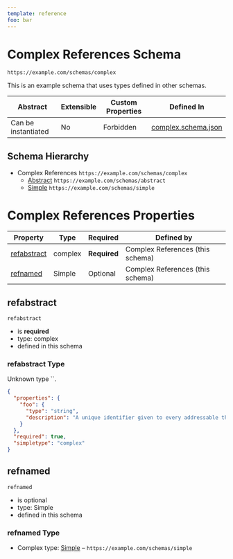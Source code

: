 ```yaml
---
template: reference
foo: bar
---
```


# Complex References  Schema

```
https://example.com/schemas/complex
```

This is an example schema that uses types defined in other schemas.

| Abstract | Extensible | Custom Properties | Defined In |
|----------|------------|-------------------|------------|
| Can be instantiated | No | Forbidden | [complex.schema.json](complex.schema.json) |

## Schema Hierarchy

* Complex References  `https://example.com/schemas/complex`
  * [Abstract](abstract.schema.md) `https://example.com/schemas/abstract`
  * [Simple](simple.schema.md) `https://example.com/schemas/simple`

# Complex References  Properties

| Property | Type | Required | Defined by |
|----------|------|----------|------------|
| [refabstract](#refabstract) | complex | **Required** | Complex References  (this schema) |
| [refnamed](#refnamed) | Simple | Optional | Complex References  (this schema) |

## refabstract



`refabstract`
* is **required**
* type: complex
* defined in this schema

### refabstract Type

Unknown type ``.

```json
{
  "properties": {
    "foo": {
      "type": "string",
      "description": "A unique identifier given to every addressable thing."
    }
  },
  "required": true,
  "simpletype": "complex"
}
```





## refnamed



`refnamed`
* is optional
* type: Simple
* defined in this schema

### refnamed Type


* Complex type: [Simple](simple.schema.md) – `https://example.com/schemas/simple`




